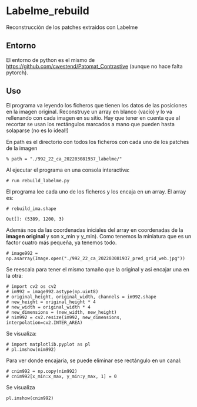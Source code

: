 # Labelme_rebuild
Reconstrucción de los patches extraidos con Labelme

## Entorno
El entorno de python es el mismo de https://github.com/cwestend/Patomat_Contrastive (aunque no hace falta pytorch).

## Uso
El programa va leyendo los ficheros que tienen los datos de las posiciones en la imagen original. Reconstruye un array
en blanco (vacío) y lo  va rellenando con cada imagen en su sitio. Hay que tener en cuenta que al recortar se usan los
rectángulos marcados a mano que pueden hasta solaparse (no es lo ideal!)

En path es el directorio con todos los ficheros con cada uno de los patches de la imagen

```
% path = "./992_22_ca_202203081937_labelme/"

```

Al ejecutar el programa en una consola interactiva:

```
# run rebuild_labelme.py
```
El programa lee cada uno de los ficheros y los encaja en un array. El array es:

```
# rebuild_ima.shape

Out[]: (5389, 1200, 3)

```

Además nos da las coordenadas iniciales del array en coordenadas de la **imagen original** y son x_min y y_min). 
Como tenemos la miniatura que es un factor cuatro más pequeña, ya tenemos todo.

```
# image992 = np.asarray(Image.open("./992_22_ca_202203081937_pred_grid_web.jpg"))

```
Se reescala para tener el mismo tamaño que la original y asi encajar una en la otra:

```
# import cv2 os cv2
# im992 = image992.astype(np.uint8)
# original_height, original_width, channels = im992.shape
# new_height = original_height * 4
# new_width = original_width * 4
# new_dimensions = (new_width, new_height)
# nim992 = cv2.resize(im992, new_dimensions, interpolation=cv2.INTER_AREA)

```

Se visualiza:
```
# import matplotlib.pyplot as pl
# pl.imshow(nim992)
```
Para ver donde encajaría, se puede eliminar ese rectángulo en un canal:

```
# cnim992 = np.copy(nim992)
# cnim992[x_min:x_max, y_min:y_max, 1] = 0

```
Se visualiza

```
pl.imshow(cnim992)

```













